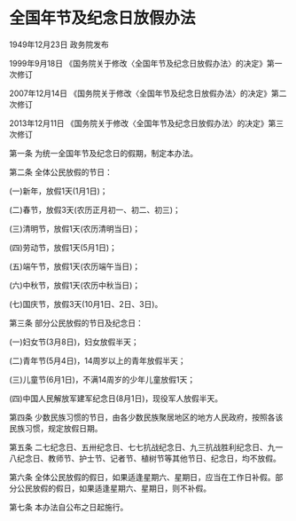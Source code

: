 # 全国年节及纪念日放假办法

1949年12月23日 政务院发布

1999年9月18日 《国务院关于修改〈全国年节及纪念日放假办法〉的决定》第一次修订

2007年12月14日 《国务院关于修改〈全国年节及纪念日放假办法〉的决定》第二次修订

2013年12月11日 《国务院关于修改〈全国年节及纪念日放假办法〉的决定》第三次修订

<!-- INFO END -->

第一条 为统一全国年节及纪念日的假期，制定本办法。

第二条 全体公民放假的节日：

(一)新年，放假1天(1月1日)；

(二)春节，放假3天(农历正月初一、初二、初三)；

(三)清明节，放假1天(农历清明当日)；

(四)劳动节，放假1天(5月1日)；

(五)端午节，放假1天(农历端午当日)；

(六)中秋节，放假1天(农历中秋当日)；

(七)国庆节，放假3天(10月1日、2日、3日)。

第三条 部分公民放假的节日及纪念日：

(一)妇女节(3月8日)，妇女放假半天；

(二)青年节(5月4日)，14周岁以上的青年放假半天；

(三)儿童节(6月1日)，不满14周岁的少年儿童放假1天；

(四)中国人民解放军建军纪念日(8月1日)，现役军人放假半天。

第四条 少数民族习惯的节日，由各少数民族聚居地区的地方人民政府，按照各该民族习惯，规定放假日期。

第五条 二七纪念日、五卅纪念日、七七抗战纪念日、九三抗战胜利纪念日、九一八纪念日、教师节、护士节、记者节、植树节等其他节日、纪念日，均不放假。

第六条 全体公民放假的假日，如果适逢星期六、星期日，应当在工作日补假。部分公民放假的假日，如果适逢星期六、星期日，则不补假。

第七条 本办法自公布之日起施行。